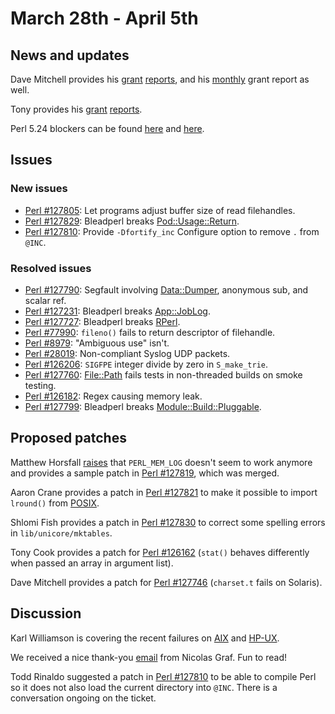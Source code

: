 # March 28th - April 5th

## News and updates

Dave Mitchell provides his
[grant](http://www.nntp.perl.org/group/perl.perl5.porters/235496)
[reports](http://www.nntp.perl.org/group/perl.perl5.porters/235601),
and his
[monthly](http://www.nntp.perl.org/group/perl.perl5.porters/235534)
grant report as well.

Tony provides his
[grant](http://www.nntp.perl.org/group/perl.perl5.porters/235587)
[reports](http://www.nntp.perl.org/group/perl.perl5.porters/235589).

Perl 5.24 blockers can be found
[here](http://www.nntp.perl.org/group/perl.perl5.porters/235501)
and
[here](http://www.nntp.perl.org/group/perl.perl5.porters/235537).

## Issues

### New issues

* [Perl #127805](https://rt.perl.org/Ticket/Display.html?id=127805):
  Let programs adjust buffer size of read filehandles.
* [Perl #127829](https://rt.perl.org/Ticket/Display.html?id=127829):
  Bleadperl breaks
  [Pod::Usage::Return](https://metacpan.org/pod/Pod::Usage::Return).
* [Perl #127810](https://rt.perl.org/Ticket/Display.html?id=235531):
  Provide `-Dfortify_inc` Configure option to remove `.` from
  `@INC`.

### Resolved issues

* [Perl #127790](https://rt.perl.org/Ticket/Display.html?id=127790):
  Segfault involving
  [Data::Dumper](https://metacpan.org/pod/Data::Dumper), anonymous
  sub, and scalar ref.
* [Perl #127231](https://rt.perl.org/Ticket/Display.html?id=127231):
  Bleadperl breaks
  [App::JobLog](https://metacpan.org/pod/App::JobLog).
* [Perl #127727](https://rt.perl.org/Ticket/Display.html?id=127727):
  Bleadperl breaks
  [RPerl](https://metacpan.org/pod/RPerl).
* [Perl #77990](https://rt.perl.org/Ticket/Display.html?id=77990):
  `fileno()` fails to return descriptor of filehandle.
* [Perl #8979](https://rt.perl.org/Ticket/Display.html?id=8979):
  "Ambiguous use" isn't.
* [Perl #28019](https://rt.perl.org/Ticket/Display.html?id=28019):
  Non-compliant Syslog UDP packets.
* [Perl #126206](https://rt.perl.org/Ticket/Display.html?id=126206):
  `SIGFPE` integer divide by zero in `S_make_trie`.
* [Perl #127760](https://rt.perl.org/Ticket/Display.html?id=127760):
  [File::Path](https://metacpan.org/pod/File::Path) fails tests in
  non-threaded builds on smoke testing.
* [Perl #126182](https://rt.perl.org/Ticket/Display.html?id=126182):
  Regex causing memory leak.
* [Perl #127799](https://rt.perl.org/Ticket/Display.html?id=127799):
  Bleadperl breaks
  [Module::Build::Pluggable](https://metacpan.org/pod/Module::Build::Pluggable).

## Proposed patches

Matthew Horsfall
[raises](http://www.nntp.perl.org/group/perl.perl5.porters/235541)
that `PERL_MEM_LOG` doesn't seem to work anymore and provides
a sample patch in
[Perl #127819](https://rt.perl.org/Ticket/Display.html?id=127819),
which was merged.

Aaron Crane provides a patch in
[Perl #127821](https://rt.perl.org/Ticket/Display.html?id=127821)
to make it possible to import `lround()` from
[POSIX](https://metacpan.org/pod/POSIX).

Shlomi Fish provides a patch in
[Perl #127830](https://rt.perl.org/Ticket/Display.html?id=127830)
to correct some spelling errors in `lib/unicore/mktables`.

Tony Cook provides a patch for
[Perl #126162](https://rt.perl.org/Ticket/Display.html?id=126162)
(`stat()` behaves differently when passed an array in argument
list).

Dave Mitchell provides a patch for
[Perl #127746](https://rt.perl.org/Ticket/Display.html?id=127746)
(`charset.t` fails on Solaris).

## Discussion

Karl Williamson is covering the recent failures on
[AIX](http://www.nntp.perl.org/group/perl.perl5.porters/235521)
and
[HP-UX](http://www.nntp.perl.org/group/perl.perl5.porters/235523).

We received a nice thank-you
[email](http://www.nntp.perl.org/group/perl.perl5.porters/235565)
from Nicolas Graf. Fun to read!

Todd Rinaldo suggested a patch in
[Perl #127810](https://rt.perl.org/Ticket/Display.html?id=127810)
to be able to compile Perl so it does not also load the current
directory into `@INC`. There is a conversation ongoing on the
ticket.
